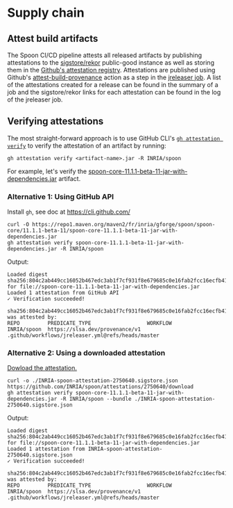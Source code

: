 # Supply chain
## Attest build artifacts
The Spoon CI/CD pipeline attests all released artifacts by publishing attestations to the [sigstore/rekor](https://www.sigstore.dev/) public-good instance as well as storing them in the [Github's attestation registry](https://github.com/INRIA/spoon/attestations). Attestations are published using Github's [attest-build-provenance](https://github.com/actions/attest-build-provenance) action as a step in the [jreleaser job](https://github.com/ludvigch/spoon/blob/master/.github/workflows/jreleaser.yml). A list of the attestations created for a release can be found in the summary of a job and the sigstore/rekor links for each attestation can be found in the log of the jreleaser job.

## Verifying attestations

The most straight-forward approach is to use GitHub CLI's [`gh attestation verify`](https://cli.github.com/manual/gh_attestation_verify) to verify the attestation of an artifact by running: 

`gh attestation verify <artifact-name>.jar -R INRIA/spoon`

For example, let's verify the [spoon-core-11.1.1-beta-11-jar-with-dependencies.jar](https://repo1.maven.org/maven2/fr/inria/gforge/spoon/spoon-core/11.1.1-beta-11/spoon-core-11.1.1-beta-11-jar-with-dependencies.jar) artifact.

### Alternative 1: Using GitHub API

Install `gh`, see doc at <https://cli.github.com/>

```
curl -O https://repo1.maven.org/maven2/fr/inria/gforge/spoon/spoon-core/11.1.1-beta-11/spoon-core-11.1.1-beta-11-jar-with-dependencies.jar
gh attestation verify spoon-core-11.1.1-beta-11-jar-with-dependencies.jar -R INRIA/spoon
```

Output:
```
Loaded digest sha256:804c2ab449cc16052b467edc3ab1f7cf931f8e679685c0e16fab2fcc16ecfb41 for file://spoon-core-11.1.1-beta-11-jar-with-dependencies.jar
Loaded 1 attestation from GitHub API
✓ Verification succeeded!

sha256:804c2ab449cc16052b467edc3ab1f7cf931f8e679685c0e16fab2fcc16ecfb41 was attested by:
REPO         PREDICATE_TYPE                  WORKFLOW                                         
INRIA/spoon  https://slsa.dev/provenance/v1  .github/workflows/jreleaser.yml@refs/heads/master

```

### Alternative 2: Using a downloaded attestation

[Dowload the attestation.](https://github.com/INRIA/spoon/attestations/2750640/download)

```
curl -o ./INRIA-spoon-attestation-2750640.sigstore.json https://github.com/INRIA/spoon/attestations/2750640/download
gh attestation verify spoon-core-11.1.1-beta-11-jar-with-dependencies.jar -R INRIA/spoon --bundle ./INRIA-spoon-attestation-2750640.sigstore.json
```

Output:
```
Loaded digest sha256:804c2ab449cc16052b467edc3ab1f7cf931f8e679685c0e16fab2fcc16ecfb41 for file://spoon-core-11.1.1-beta-11-jar-with-dependencies.jar
Loaded 1 attestation from INRIA-spoon-attestation-2750640.sigstore.json
✓ Verification succeeded!

sha256:804c2ab449cc16052b467edc3ab1f7cf931f8e679685c0e16fab2fcc16ecfb41 was attested by:
REPO         PREDICATE_TYPE                  WORKFLOW                                         
INRIA/spoon  https://slsa.dev/provenance/v1  .github/workflows/jreleaser.yml@refs/heads/master

```
